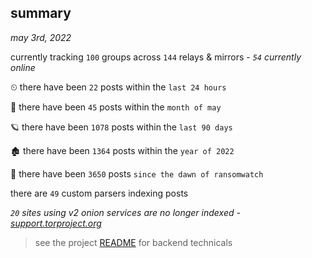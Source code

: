 
## summary
_may 3rd, 2022_

currently tracking `100` groups across `144` relays & mirrors - _`54` currently online_

⏲ there have been `22` posts within the `last 24 hours`

🦈 there have been `45` posts within the `month of may`

🪐 there have been `1078` posts within the `last 90 days`

🏚 there have been `1364` posts within the `year of 2022`

🦕 there have been `3650` posts `since the dawn of ransomwatch`

there are `49` custom parsers indexing posts

_`20` sites using v2 onion services are no longer indexed - [support.torproject.org](https://support.torproject.org/onionservices/v2-deprecation/)_

> see the project [README](https://github.com/thetanz/ransomwatch#ransomwatch--) for backend technicals
